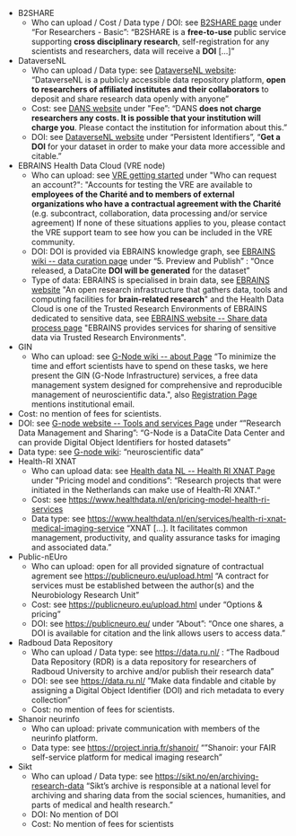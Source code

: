  - B2SHARE
   - Who can upload / Cost / Data type / DOI: see [B2SHARE page](https://eudat.eu/service-catalogue/b2share-0) under “For Researchers - Basic”: “B2SHARE is a **free-to-use** public service supporting **cross disciplinary research**, self-registration for any scientists and researchers, data will receive a **DOI** [...]”
 - DataverseNL
   - Who can upload / Data type: see [DataverseNL website](https://dataverse.nl/): “DataverseNL is a publicly accessible data repository platform, **open to researchers of affiliated institutes and their collaborators** to deposit and share research data openly with anyone”
   - Cost: see [DANS website](https://dans.knaw.nl/en/data-services/dataversenl/) under "Fee”: “DANS **does not charge researchers any costs. It is possible that your institution will charge you**. Please contact the institution for information about this.”
   - DOI: see [DataverseNL website](https://dataverse.nl/) under “Persistent Identifiers”, “**Get a DOI** for your dataset in order to make your data more accessible and citable.”
 - EBRAINS Health Data Cloud (VRE node)
   - Who can upload: see [VRE getting started](https://vre.charite.de/vre/pages/getting_started) under "Who can request an account?": "Accounts for testing the VRE are available to **employees of the Charité and to members of external organizations who have a contractual agreement with the Charité** (e.g. subcontract, collaboration, data processing and/or service agreement) If none of these situations applies to you, please contact the VRE support team to see how you can be included in the VRE community.
   - DOI: DOI is provided via EBRAINS knowledge graph, see [EBRAINS wiki -- data curation page](https://wiki.ebrains.eu/bin/view/Collabs/data-curation) under “5. Preview and Publish” : “Once released, a DataCite **DOI will be generated** for the dataset”
   - Type of data: EBRAINS is specialised in brain data, see [EBRAINS website](https://www.ebrains.eu/) "An open research infrastructure that gathers data, tools and computing facilities for **brain-related research**" and the Health Data Cloud is one of the Trusted Research Environments of EBRAINS dedicated to sensitive data, see [EBRAINS website -- Share data process page](https://www.ebrains.eu/data/share-data/share-data-process/) "EBRAINS provides services for sharing of sensitive data via Trusted Research Environments".
 - GIN
   - Who can upload: see [G-Node wiki -- about Page](https://gin.g-node.org/G-Node/Info/wiki/about) “To minimize the time and effort scientists have to spend on these tasks, we here present the GIN (G-Node Infrastructure) services, a free data management system designed for comprehensive and reproducible management of neuroscientific data.", also [Registration Page](https://gin.g-node.org/user/sign_up) mentions institutional email.
  - Cost: no mention of fees for scientists.
  - DOI: see [G-node website -- Tools and services Page](https://www.g-node.org/tools-and-services) under “”Research Data Management and Sharing”: “G-Node is a DataCite Data Center and can provide Digital Object Identifiers for hosted datasets”
  - Data type: see [G-node wiki](https://gin.g-node.org/G-Node/info/wiki): “neuroscientific data”
 - Health-RI XNAT
    - Who can upload data: see [Health data NL -- Health RI XNAT Page](https://www.healthdata.nl/en/services/health-ri-xnat-medical-imaging-service) under "Pricing model and conditions”: “Research projects that were initiated in the Netherlands can make use of Health-RI XNAT.“
    - Cost: see https://www.healthdata.nl/en/pricing-model-health-ri-services 
    - Data type: see https://www.healthdata.nl/en/services/health-ri-xnat-medical-imaging-service “XNAT [...]. It facilitates common management, productivity, and quality assurance tasks for imaging and associated data.”
  - Public-nEUro
    - Who can upload: open for all provided signature of contractual agrement see https://publicneuro.eu/upload.html “A contract for services must be established between the author(s) and the Neurobiology Research Unit”
    - Cost: see https://publicneuro.eu/upload.html under “Options & pricing”
    - DOI: see https://publicneuro.eu/ under “About”: “Once one shares, a DOI is available for citation and the link allows users to access data.”
  - Radboud Data Repository
    - Who can upload / Data type: see https://data.ru.nl/ : “The Radboud Data Repository (RDR) is a data repository for researchers of Radboud University to archive and/or publish their research data”
    - DOI: see see https://data.ru.nl/ ”Make data findable and citable by assigning a Digital Object Identifier (DOI) and rich metadata to every collection”
    - Cost: no mention of fees for scientists.
 - Shanoir neurinfo
    - Who can upload: private communication with members of the neurinfo platform.
    - Data type: see https://project.inria.fr/shanoir/ “”Shanoir: your FAIR self-service platform for medical imaging research”
 - Sikt
    - Who can upload / Data type: see https://sikt.no/en/archiving-research-data “Sikt’s archive is responsible at a national level for archiving and sharing data from the social sciences, humanities, and parts of medical and health research.”
    - DOI: No mention of DOI
    - Cost: No mention of fees for scientists
